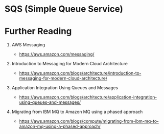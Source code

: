 # SQS (Simple Queue Service)

# Further Reading

1. AWS Messaging
    - https://aws.amazon.com/messaging/

1. Introduction to Messaging for Modern Cloud Architecture
    - https://aws.amazon.com/blogs/architecture/introduction-to-messaging-for-modern-cloud-architecture/

1. Application Integration Using Queues and Messages
    - https://aws.amazon.com/blogs/architecture/application-integration-using-queues-and-messages/

1. Migrating from IBM MQ to Amazon MQ using a phased approach
    - https://aws.amazon.com/blogs/compute/migrating-from-ibm-mq-to-amazon-mq-using-a-phased-approach/